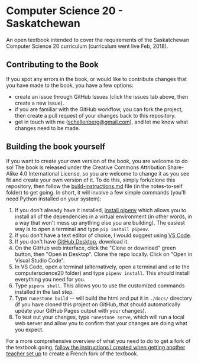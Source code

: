 # Computer Science 20 - Saskatchewan
An open textbook intended to cover the requirements of the Saskatchewan Computer Science 20 curriculum (curriculum went live Feb, 2018).

## Contributing to the Book
If you spot any errors in the book, or would like to contribute changes that you have made to the book, you have a few options:
- create an issue through GitHub Issues (click the issues tab above, then create a new issue).
- if you are familiar with the GitHub workflow, you can fork the project, then create a pull request of your changes back to this repository.
- get in touch with me (schellenberg@gmail.com), and let me know what changes need to be made.

## Building the book yourself
If you want to create your own version of the book, you are welcome to do so! The book is released under the Creative Commons Attribution Share-Alike 4.0 International License, so you are welcome to change it as you see fit and create your own version of it. To do this, simply fork/clone this repository, then follow the [build-instructions.md](notes-to-self/build-instructions.md) file (in the notes-to-self folder) to get going. In short, it will involve a few simple commands (you'll need Python installed on your system):

1. If you don't already have it installed, [install pipenv](https://pipenv.readthedocs.io/en/latest/) which allows you to install all of the dependencies in a virtual environment (in other words, in a way that won't mess up anything else you are building). The easiest way is to open a terminal and type ``pip install pipenv``.
2. If you don't have a text editor of choice, I would suggest using [VS Code](https://code.visualstudio.com/). 
3. If you don't have [GitHub Desktop](https://desktop.github.com/), download it.
4. On the GitHub web interface, click the "Clone or download" green button, then "Open in Desktop". Clone the repo locally. Click on "Open in Visual Studio Code".
5.  In VS Code, open a terminal (alternatively, open a terminal and ``cd`` to the computerscience20 folder) and type ``pipenv install``. This should install everything you need for you.
6.  Type ``pipenv shell``. This allows you to use the customized commands installed in the last step.
6.  Type ``runestone build`` -- will build the html and put it in ``./docs/`` directory (if you have cloned this project on GitHub, that should automatically update your GitHub Pages output with your changes).
7. To test out your changes, type ``runestone serve``, which will run a local web server and allow you to confirm that your changes are doing what you expect.

For a more comprehensive overview of what you need to do to get a fork of the textbook going, [follow the instructions I created when getting another teacher set up](notes-to-self/how-to-fork-the-textbook.rst) to create a French fork of the textbook.
